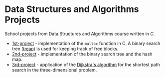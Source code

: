 # Data Structures and Algorithms Projects

School projects from Data Structures and Algorithms course written in _C_.

* [1st-project](./1st-project/Source.C) - implementation of the `malloc` function in C. A binary search tree ([treap](https://en.wikipedia.org/wiki/Treap)) is used for keeping track of free blocks.
* [2nd-project](./2nd-project/Source.C) - implementation of the binary search tree and the hash map.
* [3rd-project](./3rd-project/Source.C) - application of the [Dijkstra's algorithm](https://en.wikipedia.org/wiki/Dijkstra%27s_algorithm) for the shortest path search in the three-dimensional problem.